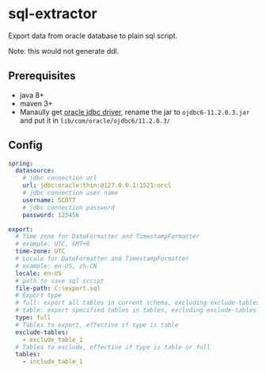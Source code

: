 # sql-extractor
Export data from oracle database to plain sql script.

Note: this would not generate ddl.

## Prerequisites
* java 8+
* maven 3+
* Manaully get [oracle jdbc driver](https://www.oracle.com/database/technologies/appdev/jdbc-downloads.html), 
rename the jar to `ojdbc6-11.2.0.3.jar` and put it in `lib/com/oracle/ojdbc6/11.2.0.3/`

## Config

```yaml
spring:
  datasource:
    # jdbc connection url
    url: jdbc:oracle:thin:@127.0.0.1:1521:orcl
    # jdbc connection user name
    username: SCOTT
    # jdbc connection password
    password: 123456

export:
  # Time zone for DateFormatter and TimestampFormatter
  # example: UTC, GMT+8
  time-zone: UTC
  # Locale for DateFormatter and TimestampFormatter
  # example: en-US, zh-CN
  locale: en-US
  # path to save sql script
  file-path: C:\export.sql
  # Export type
  # full: export all tables in current schema, excluding exclude-tables
  # table: export specified tables in tables, excluding exclude-tables
  type: full
  # Tables to export, effective if type is table
  exclude-tables:
    - exclude_table_1
  # Tables to exclude, effective if type is table or full
  tables:
    - include_table_1

```
